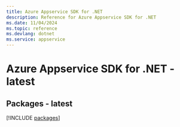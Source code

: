 ```yaml
---
title: Azure Appservice SDK for .NET
description: Reference for Azure Appservice SDK for .NET
ms.date: 11/04/2024
ms.topic: reference
ms.devlang: dotnet
ms.service: appservice
---
```

# Azure Appservice SDK for .NET - latest
## Packages - latest
[!INCLUDE [packages](appservice-index.md)]